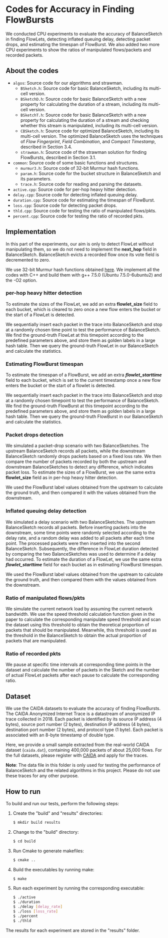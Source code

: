 # Codes for Accuracy in Finding FlowBursts

We conducted CPU experiments to evaluate the accuracy of BalanceSketch in finding FlowLets, detecting inflated queuing delay, detecting packet drops, and estimating the timespan of FlowBurst. We also added two more CPU experiments to show the ratios of manipulated flows/packets and recorded packets.

## About the codes

- `algos`: Source code for our algorithms and strawman.
    - `BSketch.h`: Source code for basic BalanceSketch, including its multi-cell version. 
    - `BSketchD.h`: Source code for basic BalanceSketch with a new property for calculating the duration of a stream, including its multi-cell version. 
    - `BSketchT.h`: Source code for basic BalanceSketch with a new property for calculating the duration of a stream and checking whether this stream is manipulated, including its multi-cell version. 
    - `CBSketch.h`: Source code for optimized BalanceSketch, including its multi-cell version. The optimized BalanceSketch uses the techniques of _Flow Fingerprint_, _Field Combination_, and _Compact Timestamp_, described in Section 3.4. 
    - `strawman.h`: Source code of the strawman solution for finding FlowBursts, described in Section 3.1.
- `common`: Source code of some basic functions and structures.
    - `murmur3.h`: Source code of 32-bit Murmur hash functions. 
    - `param.h`: Source code for the bucket structure in BalanceSketch and its parameters.  
    - `trace.h`: Source code for reading and parsing the datasets. 
- `active.cpp`: Source code for per-hop heavy hitter detection. 
- `delay.cpp`: Source code for detecting inflated queuing delay. 
- `duration.cpp`: Source code for estimating the timespan of FlowBurst. 
- `loss.cpp`: Source code for detecting packet drops. 
- `thld.cpp`: Source code for testing the ratio of manipulated flows/pkts. 
- `percent.cpp`: Source code for testing the ratio of recorded pkts. 

## Implementation

In this part of the experiments, our aim is only to detect FlowLet without manipulating them, so we do not need to implement the **next_hop** field in BalanceSketch. BalanceSketch evicts a recorded flow once its vote field is decremented to zero. 

We use 32-bit Murmur hash functions obtained [here](https://github.com/aappleby/smhasher/blob/master/src/MurmurHash3.cpp). We implement all the codes with C++ and build them with g++ 7.5.0 (Ubuntu 7.5.0-6ubuntu2) and the -O2 option. 

### per-hop heavy hitter detection

To estimate the sizes of the FlowLet, we add an extra **flowlet_size** field to each bucket, which is cleared to zero once a new flow enters the bucket or the start of a FlowLet is detected.

We sequentially insert each packet in the trace into BalanceSketch and stop at a randomly chosen time point to test the performance of BalanceSketch. We find the ground-truth FlowLet at this timepoint according to the predefined parameters above, and store them as golden labels in a large hash table. Then we query the ground-truth FlowLet in our BalanceSketch and calculate the statistics.

### Estimating FlowBurst timespan

To estimate the timespan of a FlowBurst, we add an extra ***flowlet_starttime*** field to each bucket, which is set to the current timestamp once a new flow enters the bucket or the start of a flowlet is detected. 

We sequentially insert each packet in the trace into BalanceSketch and stop at a randomly chosen timepoint to test the performance of BalanceSketch. We find the ground-truth FlowBurst at this timepoint according to the predefined parameters above, and store them as golden labels in a large hash table. Then we query the ground-truth FlowBurst in our BalanceSketch and calculate the statistics.

### Packet drops detection

We simulated a packet-drop scenario with two BalanceSketches. The upstream BalanceSketch records all packets, while the downstream BalanceSketch randomly drops packets based on a fixed loss rate. We then compare the number of packets recorded by both the upstream and downstream BalanceSketches to detect any difference, which indicates packet loss. To estimate the sizes of a FlowBurst, we use the same extra **flowlet_size** field as in per-hop heavy hitter detection.

We used the FlowBurst label values obtained from the upstream to calculate the ground truth, and then compared it with the values obtained from the downstream.

### Inflated queuing delay detection

We simulated a delay scenario with two BalanceSketches. The upstream BalanceSketch records all packets. Before inserting packets into the downstream, some time points were randomly selected according to the delay rate, and a random delay was added to all packets after each time point. The processed packets were then inserted into the second BalanceSketch. Subsequently, the difference in FlowLet duration detected by comparing the two BalanceSketches was used to determine if a delay had occurred. To estimate the duration of a FlowLet, we use the same extra ***flowlet_starttime*** field for each bucket as in estimating FlowBurst timespan.

We used the FlowBurst label values obtained from the upstream to calculate the ground truth, and then compared them with the values obtained from the downstream.

### Ratio of manipulated flows/pkts

We simulate the current network load by assuming the current network bandwidth. We use the speed threshold calculation function given in the paper to calculate the corresponding manipulate speed threshold and scan the dataset using this threshold to obtain the theoretical proportion of packets that should be manipulated. Meanwhile, this threshold is used as the threshold in the BalanceSketch to obtain the actual proportion of packets that are manipulated.

### Ratio of recorded pkts

We pause at specific time intervals at corresponding time points in the dataset and calculate the number of packets in the Sketch and the number of actual FlowLet packets after each pause to calculate the corresponding ratio.

## Dataset

We use the CAIDA datasets to evaluate the accuracy of finding FlowBursts. The CAIDA Anonymized Internet Trace is a datastream of anonymized IP trace collected in 2018. Each packet is identified by its source IP address (4 bytes), source port number (2 bytes), destination IP address (4 bytes), destination port number (2 bytes), and protocol type (1 byte). Each packet is associated with an 8-byte timestamp of double type. 

Here, we provide a small sample extracted from the real-world CAIDA dataset (`caida.dat`), containing 400,000 packets of about 25,000 flows. For the full datasets, please register with [CAIDA](http://www.caida.org/home/) and apply for the traces. 

**Note**: The data file in this folder is only used for testing the performance of BalanceSketch and the related algorithms in this project. Please do not use these traces for any other purpose.

## How to run

To build and run our tests, perform the following steps:

1. Create the "build" and "results" directories: 

    ```bash
    $ mkdir build results 
    ```

2. Change to the "build" directory: 

    ```bash
    $ cd build
    ```

3. Run Cmake to generate makefiles: 

    ```bash
    $ cmake ..
    ```

4. Build the executables by running make:

    ```bash
    $ make
    ```

5. Run each experiment by running the corresponding executable:

    ```bash
    $ ./active
    $ ./duration
    $ ./delay [delay_rate]
    $ ./loss [loss_rate]
    $ ./percent
    $ ./thld
    ```

The results for each experiment are stored in the "results" folder. 
